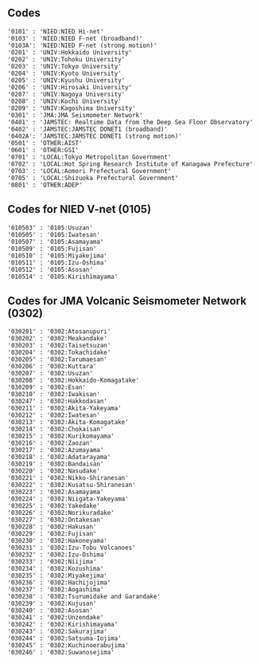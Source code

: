 ## Codes

    '0101' : 'NIED:NIED Hi-net'
    '0103' : 'NIED:NIED F-net (broadband)'
    '0103A': 'NIED:NIED F-net (strong motion)'
    '0201' : 'UNIV:Hokkaido University'
    '0202' : 'UNIV:Tohoku University'
    '0203' : 'UNIV:Tokyo University'
    '0204' : 'UNIV:Kyoto University'
    '0205' : 'UNIV:Kyushu University'
    '0206' : 'UNIV:Hirosaki University'
    '0207' : 'UNIV:Nagoya University'
    '0208' : 'UNIV:Kochi University'
    '0209' : 'UNIV:Kagoshima University'
    '0301' : 'JMA:JMA Seismometer Network'
    '0401' : 'JAMSTEC: Realtime Data from the Deep Sea Floor Observatory'
    '0402' : 'JAMSTEC:JAMSTEC DONET1 (broadband)'
    '0402A': 'JAMSTEC:JAMSTEC DONET1 (strong motion)'
    '0501' : 'OTHER:AIST'
    '0601' : 'OTHER:GSI'
    '0701' : 'LOCAL:Tokyo Metropolitan Government'
    '0702' : 'LOCAL:Hot Spring Research Institute of Kanagawa Prefecture'
    '0703' : 'LOCAL:Aomori Prefectural Government'
    '0705' : 'LOCAL:Shizuoka Prefectural Government'
    '0801' : 'OTHER:ADEP'

## Codes for NIED V-net (0105)

    '010503' : '0105:Usuzan'
    '010505' : '0105:Iwatesan'
    '010507' : '0105:Asamayama'
    '010509' : '0105:Fujisan'
    '010510' : '0105:Miyakejima'
    '010511' : '0105:Izu-Oshima'
    '010512' : '0105:Asosan'
    '010514' : '0105:Kirishimayama'

## Codes for JMA Volcanic Seismometer Network (0302)

    '030201' : '0302:Atosanupuri'
    '030202' : '0302:Meakandake'
    '030203' : '0302:Taisetsuzan'
    '030204' : '0302:Tokachidake'
    '030205' : '0302:Tarumaesan'
    '030206' : '0302:Kuttara'
    '030207' : '0302:Usuzan'
    '030208' : '0302:Hokkaido-Komagatake'
    '030209' : '0302:Esan'
    '030210' : '0302:Iwakisan'
    '030247' : '0302:Hakkodasan'
    '030211' : '0302:Akita-Yakeyama'
    '030212' : '0302:Iwatesan'
    '030213' : '0302:Akita-Komagatake'
    '030214' : '0302:Chokaisan'
    '030215' : '0302:Kurikomayama'
    '030216' : '0302:Zaozan'
    '030217' : '0302:Azumayama'
    '030218' : '0302:Adatarayama'
    '030219' : '0302:Bandaisan'
    '030220' : '0302:Nasudake'
    '030221' : '0302:Nikko-Shiranesan'
    '030222' : '0302:Kusatsu-Shiranesan'
    '030223' : '0302:Asamayama'
    '030224' : '0302:Niigata-Yakeyama'
    '030225' : '0302:Yakedake'
    '030226' : '0302:Norikuradake'
    '030227' : '0302:Ontakesan'
    '030228' : '0302:Hakusan'
    '030229' : '0302:Fujisan'
    '030230' : '0302:Hakoneyama'
    '030231' : '0302:Izu-Tobu Volcanoes'
    '030232' : '0302:Izu-Oshima'
    '030233' : '0302:Niijima'
    '030234' : '0302:Kozushima'
    '030235' : '0302:Miyakejima'
    '030236' : '0302:Hachijojima'
    '030237' : '0302:Aogashima'
    '030238' : '0302:Tsurumidake and Garandake'
    '030239' : '0302:Kujusan'
    '030240' : '0302:Asosan'
    '030241' : '0302:Unzendake'
    '030242' : '0302:Kirishimayama'
    '030243' : '0302:Sakurajima'
    '030244' : '0302:Satsuma-Iojima'
    '030245' : '0302:Kuchinoerabujima'
    '030246' : '0302:Suwanosejima'
